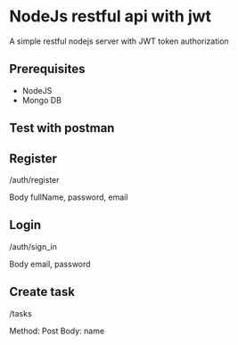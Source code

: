# NodeJs restful api with jwt
A simple restful nodejs server with JWT token authorization

## Prerequisites
* NodeJS
* Mongo DB

## Test with postman
## Register

/auth/register

Body
fullName, password, email

## Login
 /auth/sign_in

 Body
 email, password

 ## Create task

 /tasks

 Method: Post
 Body:   name


